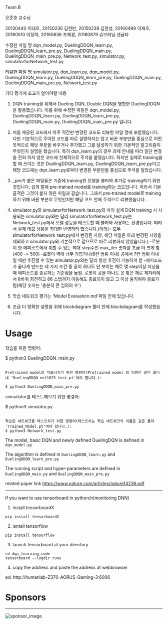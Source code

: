 Team B

오준호 교수님

20130440 이대호, 20150236 김현빈, 20150238 김현성, 20160499 이재호, 20160510 이정하, 20160636 조재경, 20160879 슈브라닐 센굽타

수정한 파일 명
dqn_model.py, DuelingDDQN_learn.py, DuelingDDQN_learn_pre.py, DuelingDDQN_main.py, DuelingDDQN_main_pre.py, Network_test.py, simulator.py, simulatorforNetwork_test.py

리뷰한 파일 명
simulator.py, dqn_learn.py, dqn_model.py, DuelingDDQN_learn.py, DuelingDDQN_learn_pre.py, DuelingDDQN_main.py, DuelingDDQN_main_pre.py, Network_test.py

기타 평가에 조교가 알아야할 내용
1. DQN training을 위해서 Dueling DQN, Double DQN을 병합한 DuelingDDQN을 활용했습니다.
이를 위해 수정한 파일은 dqn_model.py, DuelingDDQN_learn.py, DuelingDDQN_learn_pre.py, DuelingDDQN_main.py, DuelingDDQN_main_pre.py 입니다.

2. 처음 제공된 코드에서 아주 약간만 변경된 코드도 리뷰한 파일 명에 포함했습니다. 다만 기본적으로 주어진 코드를 따로 설명하지는 않고 바꾼 부분만을 중심으로 어떤 목적으로 해당 부분을 바꾸거나 추가했고 그를 달성하기 위한 기본적인 알고리즘이 무엇인지 설명을 했습니다. 특히 dqn_learn.py의 경우 과제 안내를 따라 일단 변경을 전혀 하지 않은 코드에 전체적으로 주석을 붙였습니다. 하지만 실제로 training을 할 때 쓰이는 것은 DuelingDDQN_learn.py, DuelingDDQN_learn_pre.py이고 해당 코드에는 dqn_learn.py로부터 변경된 부분만을 중심으로 주석을 달았습니다.

3. _pre가 붙은 파일들은 기존에 training한 모델을 불러와 추가로 training하기 위한 것입니다. 쉽게 말해 pre-trained model로 training하는 코드입니다.
따라서 기본 골격은 그것이 붙지 않은 파일과 같습니다. 그래서 pre-trained model로 training하기 위해 바뀐 부분이 무엇인지만 해당 코드 안에 주석으로 리뷰했습니다.

4. simulator.py와  simulatorforNetwork_test.py의 차이
실제 DQN training 시 사용되는 simulator.py와는 달리 simulatorforNetwork_test.py는 Network_test.py에서 모델 성능을 테스트할 때 불러와 사용하는 환경입니다.
따라서 실제 데모 상황을 최대한 반영하려 했습니다.(아래는 모두 simulatorforNetwork_test.py에서 변경된 사항, 해당 파일은 아래 변경된 사항을 제외하고 simulator.py와 기본적으로 같으므로 따로 리뷰하지 않았습니다.)
-로봇이 한 에피소드에서 취할 수 있는 최대 step수인 max_iter 숫자를 조금 더 크게 함(400 -> 500)
-로봇이 벽에 너무 가깝거나(6칸 범위 이내) 공에서 7칸 범위 이내일 때만 후진할 수 있는 simulator.py와는 달리 항상 후진이 가능하게 함
-에피소드가 끝나게 만드는 세 가지 조건 중 공이 하나도 안 보이는 채로 몇 step이상 지났을 때 에피소드를 종료하는 기준점을 높임. 로봇이 공을 하나도 못 찾은 채로 제자리에서 8바퀴 회전하고 86 스텝까지 이동해도 종료되지 않고 그 이상 움직여야 종료가 됨(해당 숫자는 '충분히 큰 임의의 수')

5. 학습 네트워크 평가는 'Model Evaluation.md'파일 안에 있습니다.

6. 조금 더 명확한 설명을 위해 blockdiagram 폴더 안에 blockdiagram를 작성했습니다.


# Usage

학습을 위한 명령어:

$ python3 DuelingDDQN_main.py

```

Pretrained model로 학습시키기 위한 명령어(Pretrained model 의 이름은 같은 폴더 내 'DuelingDDQN_net1029_test.pt'여야 합니다.):

$ python3 DuelingDDQN_main_pre.py

```

simualator를 테스트해보기 위한 명령어:

$ python3 simulator.py

```

학습된 네트워크를 테스트하기 위한 명령어(테스트하는 학습 네트워크의 이름은 같은 폴더  'Trained_Model.pt'여야 합니다.):
$ python3 Network_test.py

```


The model, basic DQN and newly defined DuelingDQN is defined in `dqn_model.py`

The algorithm is defined in `DuelingDDQN_learn.py` and `DuelingDDQN_learn_pre.py`

The running script and hyper-parameters are defined in `DuelingDDQN_main.py` and `DuelingDDQN_main_pre.py`

related paper link https://www.nature.com/articles/nature14236.pdf

-------------------------------------------------------------------
if you want to use tensorboard in pythorch(monitoring DNN)

1. install  tensorboardX
```
pip install tensorboardX
```
2. isntall tensorflow
```
pip install tensorflow
```
3. launch tensorboard at your directory
```
cd dqn_learning_code
tensorboard --logdir runs
```
4. copy the address and paste the address at webbrowser

ex) http://humanlab-Z370-AORUS-Gaming-3:6006

# Sponsors
----------------------------------------------------------------------------------------------------
![sponsor_image](https://user-images.githubusercontent.com/47877833/54169800-90c45280-44b7-11e9-9878-3048ad1050c0.png)
